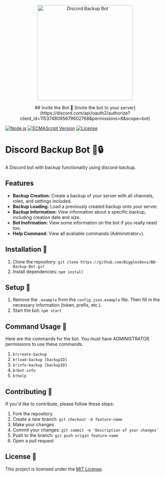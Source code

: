 <p align="center">
  <img src="https://cdn.discordapp.com/attachments/1171503036800184362/1197476836247080980/Untitled-1.png?ex=65bb6835&is=65a8f335&hm=56a57384eb200fc9bf3fc3f1006173566b09d09607cf5eaad80e0a16cdbfce71&" alt="Discord Backup Bot" width="300"/>
</p>

<p align="center">
## Invite the Bot 🚀
[Invite the bot to your server](https://discord.com/api/oauth2/authorize?client_id=1153748095679602768&permissions=8&scope=bot)
</p>

[![Node.js](https://img.shields.io/badge/Node.js-latest-brightgreen)](https://nodejs.org/)
[![ECMAScript Version](https://img.shields.io/badge/ECMAScript-2023-yellow)](https://www.ecma-international.org/ecma-262/12.0/)
[![License](https://img.shields.io/badge/License-MIT-blue.svg)](LICENSE)

# Discord Backup Bot 🤖🔒

A Discord bot with backup functionality using discord-backup.

## Features

- **Backup Creation:** Create a backup of your server with all channels, roles, and settings included.
- **Backup Loading:** Load a previously created backup onto your server.
- **Backup Information:** View information about a specific backup, including creation date and size.
- **Bot Inofrmation:** View some information on the bot if you really need too.
- **Help Command:** View all avaliable commands (Adminstrator+).

## Installation 🔽

1. Clone the repository: `git clone https://github.com/BigglesDevs/BD-Backup-Bot.git`
2. Install dependencies: `npm install`

## Setup 📐

1. Remove the `.example` from the `config.json.example` file. Then fill in the necessary information (token, prefix, etc.).
2. Start the bot: `npm start`

## Command Usage 🤖

Here are the commands for the bot. You must have ADMINISTRATOR permissions to use these commands.

1. `b!create-backup`
2. `b!load-backup [backupID]`
3. `b!info-backup [backupID]`
4. `b!bot-info`
5. `b!help`

## Contributing 🚀

If you'd like to contribute, please follow these steps:
1. Fork the repository
2. Create a new branch: `git checkout -b feature-name`
3. Make your changes
4. Commit your changes: `git commit -m 'Description of your changes'`
5. Push to the branch: `git push origin feature-name`
6. Open a pull request

## License 📝

This project is licensed under the [MIT License](LICENSE).
